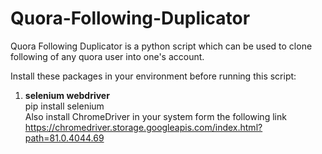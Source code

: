 # Quora-Following-Duplicator
Quora Following Duplicator is a python script which can be used to clone following of any quora user into one's account.

Install these packages in your environment before running this script:
1. **selenium webdriver**
   <br>
   pip install selenium
   <br>
Also install ChromeDriver in your system form the following link
   <br>
   https://chromedriver.storage.googleapis.com/index.html?path=81.0.4044.69
